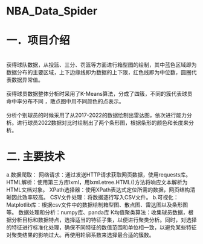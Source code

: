NBA_Data_Spider
===
# 一．项目介绍<br> 
<br>获得球队数据，从投篮、三分、罚篮等方面进行箱型图的绘制，其中蓝色区域即为数据分布的主要区域，上下边缘线即为数据的上下限，红色线即为中位数，圆圈代表数据异常值。<br>
<br>获得球员数据整体分析时采用了K-Means算法，分成了四簇，不同的簇代表球员命中率分布不同 ，散点图中用不同颜色的点表示。<br>
<br>分析个别球员的时候采用了从2017-2022的数据绘制出雷达图，依次进行能力分析。进行球员2022数据对比时绘制出了两个条形图，根据条形的颜色和长度来分析。<br>
# 二. 主要技术<br>
a.数据爬取：
网络请求：通过发送HTTP请求获取网页数据，使用requests库。
HTML解析：使用第三方库lxml，用lxml.etree.HTML()方法将响应文本解析为HTML文档对象。
XPath选择器：使用XPath表达式定位所需的数据，网页结构清晰因此效率较高。
CSV文件处理：将数据逐行写入CSV文件。
b.可视化：
Matplotlib库：根据csv文件中的数据绘制箱型图、散点图、雷达图以及条形图等。
数据处理和分析：numpy库、panda库
K均值聚类算法：收集球员数据，根据分析目标和数据特点，选择适当的特征子集，以便进行聚类分析。同时，对选择的特征进行标准化处理，确保不同特征的数值范围和单位相一致，以避免某些特征对聚类结果的影响过大。再使用轮廓系数来选择最合适的簇数。<br>
